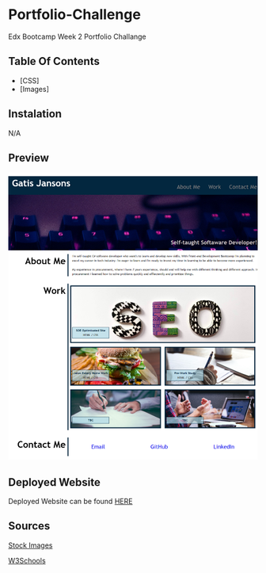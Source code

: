 # Portfolio-Challenge

Edx Bootcamp Week 2 Portfolio Challange

## Table Of Contents

- [CSS]
- [Images]

## Instalation

N/A

## Preview

![Screenshot Provided](Images/Screenshot.png)

## Deployed Website

Deployed Website can be found [HERE](https://rexactor.github.io/Portfolio-Challenge/)

## Sources

[Stock Images](https://unsplash.com)

[W3Schools](www.w3schools.com)

